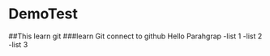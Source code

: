 # DemoTest
##This learn git
###learn Git connect to github
Hello Parahgrap
 -list 1
 -list 2
 -list 3
 
